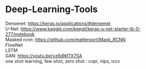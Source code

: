 # Deep-Learning-Tools
Densenet: https://keras.io/applications/#densenet <br/>
U-Net: https://www.kaggle.com/keegil/keras-u-net-starter-lb-0-277/notebook <br/>
Masked rcnn: https://github.com/matterport/Mask_RCNN <br/>
FlowNet<br/>
LSTM<br/>
GAN: https://youtu.be/yz6dNf7X7SA<br/>
one shot learning, few shot, zero shot : cvpr, nips, iccv<br/>